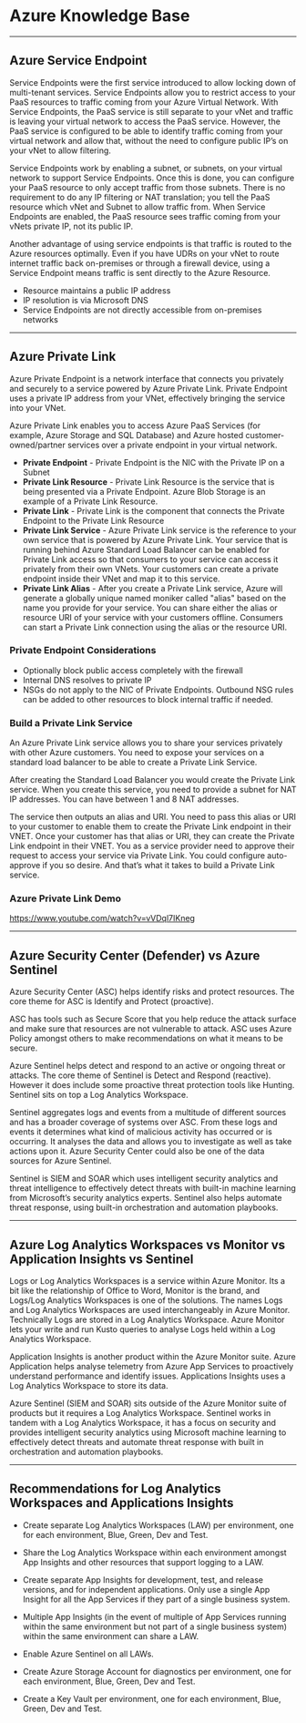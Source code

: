 # Azure Knowledge Base
***
## Azure Service Endpoint
Service Endpoints were the first service introduced to allow locking down of multi-tenant services. Service Endpoints allow you to restrict access to your PaaS resources to traffic coming from your Azure Virtual Network. With Service Endpoints, the PaaS service is still separate to your vNet and traffic is leaving your virtual network to access the PaaS service. However, the PaaS service is configured to be able to identify traffic coming from your virtual network and allow that, without the need to configure public IP’s on your vNet to allow filtering.

Service Endpoints work by enabling a subnet, or subnets, on your virtual network to support Service Endpoints. Once this is done, you can configure your PaaS resource to only accept traffic from those subnets. There is no requirement to do any IP filtering or NAT translation; you tell the PaaS resource which vNet and Subnet to allow traffic from. When Service Endpoints are enabled, the PaaS resource sees traffic coming from your vNets private IP, not its public IP.

Another advantage of using service endpoints is that traffic is routed to the Azure resources optimally. Even if you have UDRs on your vNet to route internet traffic back on-premises or through a firewall device, using a Service Endpoint means traffic is sent directly to the Azure Resource.

- Resource maintains a public IP address
- IP resolution is via Microsoft DNS
- Service Endpoints are not directly accessible from on-premises networks

***
## Azure Private Link

Azure Private Endpoint is a network interface that connects you privately and securely to a service powered by Azure Private Link. Private Endpoint uses a private IP address from your VNet, effectively bringing the service into your VNet.

Azure Private Link enables you to access Azure PaaS Services (for example, Azure Storage and SQL Database) and Azure hosted customer-owned/partner services over a private endpoint in your virtual network.

- **Private Endpoint** - Private Endpoint is the NIC with the Private IP on a Subnet
- __Private Link Resource__ - Private Link Resource is the service that is being presented via a Private Endpoint. Azure Blob Storage is an example of a Private Link Resource.
- __Private Link__ - Private Link is the component that connects the Private Endpoint to the Private Link Resource
- __Private Link Service__ - Azure Private Link service is the reference to your own service that is powered by Azure Private Link. Your service that is running behind Azure Standard Load Balancer can be enabled for Private Link access so that consumers to your service can access it privately from their own VNets. Your customers can create a private endpoint inside their VNet and map it to this service.
- __Private Link Alias__ - After you create a Private Link service, Azure will generate a globally unique named moniker called "alias" based on the name you provide for your service. You can share either the alias or resource URI of your service with your customers offline. Consumers can start a Private Link connection using the alias or the resource URI.

### Private Endpoint Considerations
- Optionally block public access completely with the firewall
- Internal DNS resolves to private IP
- NSGs do not apply to the NIC of Private Endpoints. Outbound NSG rules can be added to other resources to block internal traffic if needed.

### Build a Private Link Service
An Azure Private Link service allows you to share your services privately with other Azure customers. You need to expose your services on a standard load balancer to be able to create a Private Link Service.

After creating the Standard Load Balancer you would create the Private Link service. When you create this service, you need to provide a subnet for NAT IP addresses. You can have between 1 and 8 NAT addresses.

The service then outputs an alias and URI. You need to pass this alias or URI to your customer to enable them to create the Private Link endpoint in their VNET.
Once your customer has that alias or URI, they can create the Private Link endpoint in their VNET. You as a service provider need to approve their request to access your service via Private Link. You could configure auto-approve if you so desire.
And that’s what it takes to build a Private Link service.

### Azure Private Link Demo

https://www.youtube.com/watch?v=vVDql7IKneg

***
## Azure Security Center (Defender) vs Azure Sentinel

Azure Security Center (ASC) helps identify risks and protect resources. The core theme for ASC is Identify and Protect (proactive).

ASC has tools such as Secure Score that you help reduce the attack surface and make sure that resources are not vulnerable to attack.  ASC uses Azure Policy amongst others to make recommendations on what it means to be secure.

Azure Sentinel helps detect and respond to an active or ongoing threat or attacks. The core theme of Sentinel is Detect and Respond (reactive). However it does include some proactive threat protection tools like Hunting. Sentinel sits on top a Log Analytics Workspace.

Sentinel aggregates logs and events from a multitude of different sources and has a broader coverage of systems over ASC. From these logs and events it determines what kind of malicious activity has occurred or is occurring. It analyses the data and allows you to investigate as well as take actions upon it. Azure Security Center could also be one of the data sources for Azure Sentinel.

Sentinel is SIEM and SOAR which uses intelligent security analytics and threat intelligence to effectively detect threats with built-in machine learning from Microsoft’s security analytics experts. Sentinel also helps automate threat response, using built-in orchestration and automation playbooks.

***
## Azure Log Analytics Workspaces vs Monitor vs Application Insights vs Sentinel

Logs or Log Analytics Workspaces is a service within Azure Monitor. Its a bit like the relationship of Office to Word, Monitor is the brand, and Logs/Log Analytics Workspaces is one of the solutions. The names Logs and Log Analytics Workspaces are used interchangeably in Azure Monitor. Technically Logs are stored in a Log Analytics Workspace. Azure Monitor lets your write and run Kusto queries to analyse Logs held within a Log Analytics Workspace.

Application Insights is another product within the Azure Monitor suite. Azure Application helps analyse telemetry from Azure App Services to proactively understand performance and identify issues. Applications Insights uses a Log Analytics Workspace to store its data.

Azure Sentinel (SIEM and SOAR) sits outside of the Azure Monitor suite of products but it requires a Log Analytics Workspace. Sentinel works in tandem with a Log Analytics Workspace, it has a focus on security and provides intelligent security analytics using Microsoft machine learning to effectively detect threats and automate threat response with built in orchestration and automation playbooks.

***
## Recommendations for Log Analytics Workspaces and Applications Insights

- Create separate Log Analytics Workspaces (LAW) per environment, one for each environment, Blue, Green, Dev and Test.

- Share the Log Analytics Workspace within each environment amongst App Insights and other resources that support logging to a LAW.

- Create separate App Insights for development, test, and release versions, and for independent applications. Only use a single App Insight for all the App Services if they part of a single business system.

- Multiple App Insights (in the event of multiple of App Services running within the same environment but not part of a single business system) within the same environment can share a LAW.

- Enable Azure Sentinel on all LAWs.

- Create Azure Storage Account for diagnostics per environment, one for each environment, Blue, Green, Dev and Test.

- Create a Key Vault per environment, one for each environment, Blue, Green, Dev and Test.


